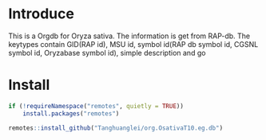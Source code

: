# Introduce
This is a Orgdb for Oryza sativa. 
The information is get from RAP-db. 
The keytypes contain GID(RAP id), MSU id, symbol id(RAP db symbol id, CGSNL symbol id, Oryzabase symbol id), simple description and go
# Install
``` R
if (!requireNamespace("remotes", quietly = TRUE))
    install.packages("remotes")

remotes::install_github("Tanghuanglei/org.OsativaT10.eg.db")
```
